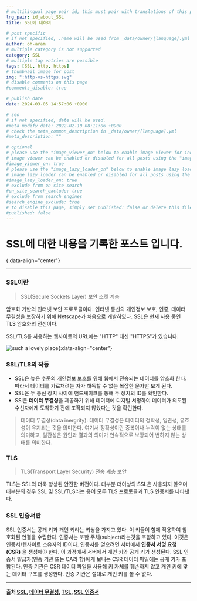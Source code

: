 ```yaml
---
# multilingual page pair id, this must pair with translations of this page. (This name must be unique)
lng_pair: id_about_SSL
title: SSL에 대하여

# post specific
# if not specified, .name will be used from _data/owner/[language].yml
author: oh-aram
# multiple category is not supported
category: SSL
# multiple tag entries are possible
tags: [SSL, http, https]
# thumbnail image for post
img: ":http-vs-https.svg"
# disable comments on this page
#comments_disable: true

# publish date
date: 2024-03-05 14:57:06 +0900

# seo
# if not specified, date will be used.
#meta_modify_date: 2022-02-10 08:11:06 +0900
# check the meta_common_description in _data/owner/[language].yml
#meta_description: ""

# optional
# please use the "image_viewer_on" below to enable image viewer for individual pages or posts (_posts/ or [language]/_posts folders).
# image viewer can be enabled or disabled for all posts using the "image_viewer_posts: true" setting in _data/conf/main.yml.
#image_viewer_on: true
# please use the "image_lazy_loader_on" below to enable image lazy loader for individual pages or posts (_posts/ or [language]/_posts folders).
# image lazy loader can be enabled or disabled for all posts using the "image_lazy_loader_posts: true" setting in _data/conf/main.yml.
#image_lazy_loader_on: true
# exclude from on site search
#on_site_search_exclude: true
# exclude from search engines
#search_engine_exclude: true
# to disable this page, simply set published: false or delete this file
#published: false
---
```


<!-- outline-start -->

<!-- outline-end -->

# SSL에 대한 내용을 기록한 포스트 입니다.
{:data-align="center"}

***

### SSL이란

>SSL(Secure Sockets Layer) 보안 소켓 계층

암호화 기반의 인터넷 보안 프로토콜이다. 인터넷 통신의 개인정보 보호, 인증, 데이터 무결성을 보장하기 위해 Netscape가 처음으로 개발하였다.
SSL은 현재 사용 중인 TLS 암호화의 전신이다.

SSL/TLS를 사용하는 웹사이트의 URL에는 "HTTP" 대신 "HTTPS"가 있습니다.

![such a lovely place](:http-vs-https.svg){:data-align="center"}

### SSL/TLS의 작동

- SSL은 높은 수준의 개인정보 보호를 위해 웹에서 전송되는 데이터를 암호화 한다. 따라서 데이터를 가로채려는 자가 해독할 수 없는 복잡한 문자만 보게 된다.
- SSL은 두 통신 장치 사이에 핸드셰이크를 통해 두 장치의 ID를 확인한다.
- SSl은 **데이터 무결성**을 제공하기 위해 데이터에 디지털 서명하여 데이터가 의도된 수신자에게 도착하기 전에 조작되지 않았다는 것을 확인한다.

> 데이터 무결성(data inergrity): 데이터 무결성은 데이터의 정확성, 일관성, 유효성이 유지되는 것을 의미한다.
> 여기서 정확성이란 중복이나 누락이 없는 상태를 의미하고, 일관성은 원인과 결과의 의미가 연속적으로 보장되어 변하지 않는 상태를 의미한다.

### TLS

> TLS(Transport Layer Security) 전송 계층 보안

TLS는 SSL의 더욱 향상된 안전한 버전이다. 대부분 더이상의 SSL은 사용되지 않으며 대부분의 경우 SSL 및 SSL/TLS라는 용어 모두 TLS 프로토콜과 TLS 인증서를 나타낸다.

### SSL 인증서란
SSL 인증서는 공개 키과 개인 키라는 키쌍을 가지고 있다. 이 키들이 함께 작용하여 암호화된 연결을 수립한다.
인증서는 또한 주체(subject)라는것을 포함하고 있다. 이것은 인증서/웹사이트 소유자의 ID이다.
인증서를 얻으려면 서버에서 **인증서 서명 요청(CSR)** 을 생성해야 한다. 이 과정에서 서버에서 개인 키와 공개 키가 생성된다.
SSL 인증서 발급자(인증 기관 또는 CA라 함)에게 보내는 CSR 데이터 파일에는 공개 키가 포함된다.
인증 기관은 CSR 데이터 파일을 사용해 키 자체를 훼손하지 않고 개인 키에 맞는 데이터 구조를 생성한다.
인증 기관은 절대로 개인 키를 볼 수 없다.

***

**출처 [SSL](https://www.cloudflare.com/ko-kr/learning/ssl/what-is-ssl/), [데이터 무결성](https://cocoon1787.tistory.com/778), [TSL](https://aws.amazon.com/ko/what-is/ssl-certificate/), [SSL 인증서](https://www.digicert.com/kr/what-is-an-ssl-certificate)**

